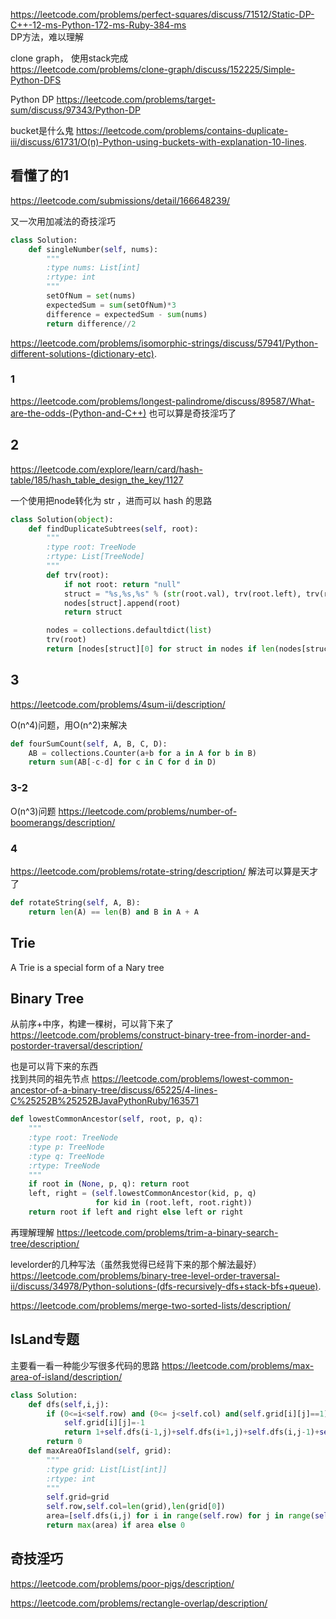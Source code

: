 https://leetcode.com/problems/perfect-squares/discuss/71512/Static-DP-C++-12-ms-Python-172-ms-Ruby-384-ms  
DP方法，难以理解

clone graph， 使用stack完成  
https://leetcode.com/problems/clone-graph/discuss/152225/Simple-Python-DFS


Python DP
https://leetcode.com/problems/target-sum/discuss/97343/Python-DP


bucket是什么鬼
https://leetcode.com/problems/contains-duplicate-iii/discuss/61731/O(n)-Python-using-buckets-with-explanation-10-lines.










## 看懂了的1

https://leetcode.com/submissions/detail/166648239/

又一次用加减法的奇技淫巧
```py
class Solution:
    def singleNumber(self, nums):
        """
        :type nums: List[int]
        :rtype: int
        """
        setOfNum = set(nums)
        expectedSum = sum(setOfNum)*3
        difference = expectedSum - sum(nums)
        return difference//2
```


https://leetcode.com/problems/isomorphic-strings/discuss/57941/Python-different-solutions-(dictionary-etc).

### 1
https://leetcode.com/problems/longest-palindrome/discuss/89587/What-are-the-odds-(Python-and-C++)
也可以算是奇技淫巧了
## 2

https://leetcode.com/explore/learn/card/hash-table/185/hash_table_design_the_key/1127

一个使用把node转化为 str ，进而可以 hash 的思路
```py
class Solution(object):
    def findDuplicateSubtrees(self, root):
        """
        :type root: TreeNode
        :rtype: List[TreeNode]
        """
        def trv(root):
            if not root: return "null"
            struct = "%s,%s,%s" % (str(root.val), trv(root.left), trv(root.right))
            nodes[struct].append(root)
            return struct

        nodes = collections.defaultdict(list)
        trv(root)
        return [nodes[struct][0] for struct in nodes if len(nodes[struct]) > 1]
```

## 3
https://leetcode.com/problems/4sum-ii/description/

O(n^4)问题，用O(n^2)来解决
```py
def fourSumCount(self, A, B, C, D):
    AB = collections.Counter(a+b for a in A for b in B)
    return sum(AB[-c-d] for c in C for d in D)
```
### 3-2
O(n^3)问题
https://leetcode.com/problems/number-of-boomerangs/description/

### 4
https://leetcode.com/problems/rotate-string/description/
解法可以算是天才了
```py
def rotateString(self, A, B):        
    return len(A) == len(B) and B in A + A
```

## Trie
A Trie is a special form of a Nary tree


## Binary Tree
从前序+中序，构建一棵树，可以背下来了
https://leetcode.com/problems/construct-binary-tree-from-inorder-and-postorder-traversal/description/

也是可以背下来的东西  
找到共同的祖先节点
https://leetcode.com/problems/lowest-common-ancestor-of-a-binary-tree/discuss/65225/4-lines-C%25252B%25252BJavaPythonRuby/163571
```py
def lowestCommonAncestor(self, root, p, q):
    """
    :type root: TreeNode
    :type p: TreeNode
    :type q: TreeNode
    :rtype: TreeNode
    """
    if root in (None, p, q): return root
    left, right = (self.lowestCommonAncestor(kid, p, q)
                   for kid in (root.left, root.right))
    return root if left and right else left or right
```

再理解理解
https://leetcode.com/problems/trim-a-binary-search-tree/description/

levelorder的几种写法（虽然我觉得已经背下来的那个解法最好）
https://leetcode.com/problems/binary-tree-level-order-traversal-ii/discuss/34978/Python-solutions-(dfs-recursively-dfs+stack-bfs+queue).

https://leetcode.com/problems/merge-two-sorted-lists/description/
## IsLand专题
主要看一看一种能少写很多代码的思路
https://leetcode.com/problems/max-area-of-island/description/
```py
class Solution:
    def dfs(self,i,j):
        if (0<=i<self.row) and (0<= j<self.col) and(self.grid[i][j]==1):
            self.grid[i][j]=-1
            return 1+self.dfs(i-1,j)+self.dfs(i+1,j)+self.dfs(i,j-1)+self.dfs(i,j+1)
        return 0
    def maxAreaOfIsland(self, grid):
        """
        :type grid: List[List[int]]
        :rtype: int
        """
        self.grid=grid
        self.row,self.col=len(grid),len(grid[0])
        area=[self.dfs(i,j) for i in range(self.row) for j in range(self.col)]
        return max(area) if area else 0
```

## 奇技淫巧
https://leetcode.com/problems/poor-pigs/description/

https://leetcode.com/problems/rectangle-overlap/description/

